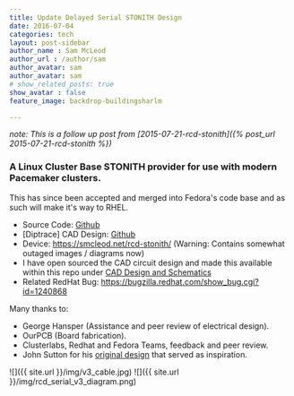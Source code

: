 ```yaml
---
title: Update Delayed Serial STONITH Design
date: 2016-07-04
categories: tech
layout: post-sidebar
author_name : Sam McLeod
author_url : /author/sam
author_avatar: sam
author_avatar: sam
# show_related_posts: true
show_avatar : false
feature_image: backdrop-buildingsharlm

---
```


_note: This is a follow up post from [2015-07-21-rcd-stonith]({% post_url 2015-07-21-rcd-stonith %})_

### A Linux Cluster Base STONITH provider for use with modern Pacemaker clusters.

This has since been accepted and merged into Fedora's code base and as such will make it's way to RHEL.

- Source Code: [Github](https://github.com/sammcj/fence_rcd_serial)
- [Diptrace] CAD Design: [Github](https://github.com/sammcj/fence_rcd_serial/tree/master/CAD/STONTH_CAD_DESIGN_V3)
- Device: https://smcleod.net/rcd-stonith/ (Warning: Contains somewhat outaged images / diagrams now)
- I have open sourced the CAD circuit design and made this available within this repo under
[CAD Design and Schematics](CAD/STONTH_CAD_DESIGN_V3)
- Related RedHat Bug: https://bugzilla.redhat.com/show_bug.cgi?id=1240868

Many thanks to:

- George Hansper (Assistance and peer review of electrical design).
- OurPCB (Board fabrication).
- Clusterlabs, Redhat and Fedora Teams, feedback and peer review.
- John Sutton for his [original design](http://www.init.hr/dev/cluster/glue/lib/plugins/stonith/rcd_serial.c) that served as inspiration.

![]({{ site.url }}/img/v3_cable.jpg)
![]({{ site.url }}/img/rcd_serial_v3_diagram.png)
